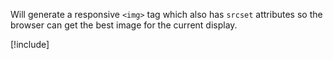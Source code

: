 ﻿---
uid: ToSic.Sxc.Images.IResponsiveImage
# summary: *content
---

Will generate a responsive `<img>` tag which also has `srcset` attributes so the browser can get the best image for the current display. 

[!include[](~/api/dot-net/ToSic.Sxc/Images/_image-guide.md)]